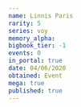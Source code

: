 ```yaml
---
name: Linnis Paris
rarity: 5
series: voy
memory_alpha:
bigbook_tier: -1
events: 0
in_portal: true
date: 04/06/2020
obtained: Event
mega: true
published: true
---
```



